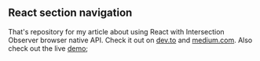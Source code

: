 ## React section navigation
That's repository for my article about using React with Intersection Observer browser native API.
Check it out on [dev.to](https://dev.to/maciekgrzybek/create-section-navigation-with-react-and-intersection-observer-fg0) and [medium.com](https://medium.com/@maciekgrzybek/create-section-navigation-with-react-and-intersection-observer-b01c5085307d).
Also check out the live [demo](https://maciekgrzybek.github.io/react-section-navigation/);